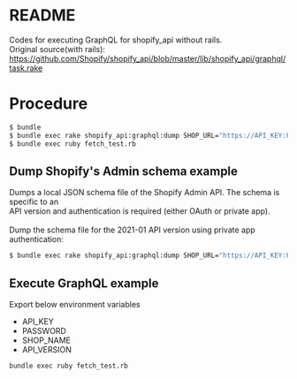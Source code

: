 # README
Codes for executing GraphQL for shopify_api without rails.<br>
Original source(with rails): https://github.com/Shopify/shopify_api/blob/master/lib/shopify_api/graphql/task.rake

# Procedure
```bash
$ bundle
$ bundle exec rake shopify_api:graphql:dump SHOP_URL="https://API_KEY:PASSWORD@SHOP_NAME.myshopify.com" API_VERSION=2021-01 -f task.rake
$ bundle exec ruby fetch_test.rb
```

## Dump Shopify's Admin schema example
Dumps a local JSON schema file of the Shopify Admin API. The schema is specific to an<br>
API version and authentication is required (either OAuth or private app).<br>
<br>
Dump the schema file for the 2021-01 API version using private app authentication:<br>
```bash
$ bundle exec rake shopify_api:graphql:dump SHOP_URL="https://API_KEY:PASSWORD@SHOP_NAME.myshopify.com" API_VERSION=2021-01 -f task.rake
```

## Execute GraphQL example
Export below environment variables
* API_KEY
* PASSWORD
* SHOP_NAME
* API_VERSION

```bash
bundle exec ruby fetch_test.rb
```
